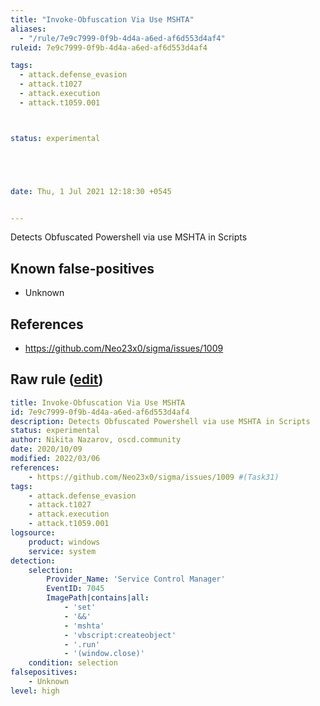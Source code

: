 ```yaml
---
title: "Invoke-Obfuscation Via Use MSHTA"
aliases:
  - "/rule/7e9c7999-0f9b-4d4a-a6ed-af6d553d4af4"
ruleid: 7e9c7999-0f9b-4d4a-a6ed-af6d553d4af4

tags:
  - attack.defense_evasion
  - attack.t1027
  - attack.execution
  - attack.t1059.001



status: experimental





date: Thu, 1 Jul 2021 12:18:30 +0545


---
```


Detects Obfuscated Powershell via use MSHTA in Scripts

<!--more-->


## Known false-positives

* Unknown



## References

* https://github.com/Neo23x0/sigma/issues/1009


## Raw rule ([edit](https://github.com/SigmaHQ/sigma/edit/master/rules/windows/builtin/system/win_invoke_obfuscation_via_use_mshta_services.yml))
```yaml
title: Invoke-Obfuscation Via Use MSHTA
id: 7e9c7999-0f9b-4d4a-a6ed-af6d553d4af4
description: Detects Obfuscated Powershell via use MSHTA in Scripts
status: experimental
author: Nikita Nazarov, oscd.community
date: 2020/10/09
modified: 2022/03/06
references:
    - https://github.com/Neo23x0/sigma/issues/1009 #(Task31)
tags:
    - attack.defense_evasion
    - attack.t1027
    - attack.execution
    - attack.t1059.001
logsource:
    product: windows
    service: system
detection:
    selection:
        Provider_Name: 'Service Control Manager'
        EventID: 7045
        ImagePath|contains|all:
            - 'set'
            - '&&'
            - 'mshta'
            - 'vbscript:createobject'
            - '.run'
            - '(window.close)'
    condition: selection
falsepositives:
    - Unknown
level: high

```
